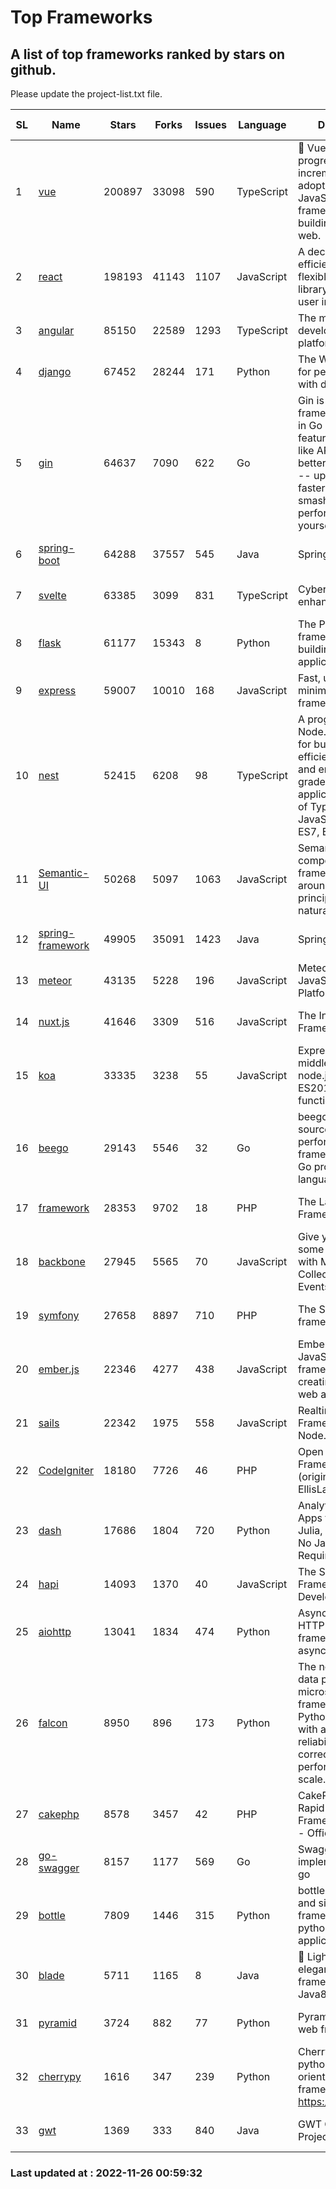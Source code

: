 # Top Frameworks
## A list of top frameworks ranked by stars on github.  
Please update the project-list.txt file.

| SL| Name  | Stars| Forks| Issues | Language | Description | Last Commit |
| --| ------| -----| ---- | ------ | -------- | ----------- | ----------- |
| 1 | [vue](https://github.com/vuejs/vue) | 200897 | 33098 | 590 | TypeScript | 🖖 Vue.js is a progressive, incrementally-adoptable JavaScript framework for building UI on the web. | 2022-11-09 12:39:52 |
| 2 | [react](https://github.com/facebook/react) | 198193 | 41143 | 1107 | JavaScript | A declarative, efficient, and flexible JavaScript library for building user interfaces. | 2022-11-22 00:33:41 |
| 3 | [angular](https://github.com/angular/angular) | 85150 | 22589 | 1293 | TypeScript | The modern web developer’s platform | 2022-11-23 21:57:32 |
| 4 | [django](https://github.com/django/django) | 67452 | 28244 | 171 | Python | The Web framework for perfectionists with deadlines. | 2022-11-25 08:42:25 |
| 5 | [gin](https://github.com/gin-gonic/gin) | 64637 | 7090 | 622 | Go | Gin is a HTTP web framework written in Go (Golang). It features a Martini-like API with much better performance -- up to 40 times faster. If you need smashing performance, get yourself some Gin. | 2022-11-23 07:34:18 |
| 6 | [spring-boot](https://github.com/spring-projects/spring-boot) | 64288 | 37557 | 545 | Java | Spring Boot | 2022-11-24 17:33:23 |
| 7 | [svelte](https://github.com/sveltejs/svelte) | 63385 | 3099 | 831 | TypeScript | Cybernetically enhanced web apps | 2022-11-10 14:15:07 |
| 8 | [flask](https://github.com/pallets/flask) | 61177 | 15343 | 8 | Python | The Python micro framework for building web applications. | 2022-11-25 15:51:37 |
| 9 | [express](https://github.com/expressjs/express) | 59007 | 10010 | 168 | JavaScript | Fast, unopinionated, minimalist web framework for node. | 2022-10-08 20:11:42 |
| 10 | [nest](https://github.com/nestjs/nest) | 52415 | 6208 | 98 | TypeScript | A progressive Node.js framework for building efficient, scalable, and enterprise-grade server-side applications on top of TypeScript & JavaScript (ES6, ES7, ES8) 🚀 | 2022-11-18 10:21:41 |
| 11 | [Semantic-UI](https://github.com/Semantic-Org/Semantic-UI) | 50268 | 5097 | 1063 | JavaScript | Semantic is a UI component framework based around useful principles from natural language. | 2022-10-06 20:02:37 |
| 12 | [spring-framework](https://github.com/spring-projects/spring-framework) | 49905 | 35091 | 1423 | Java | Spring Framework | 2022-11-25 22:12:08 |
| 13 | [meteor](https://github.com/meteor/meteor) | 43135 | 5228 | 196 | JavaScript | Meteor, the JavaScript App Platform | 2022-11-22 18:52:06 |
| 14 | [nuxt.js](https://github.com/nuxt/nuxt.js) | 41646 | 3309 | 516 | JavaScript | The Intuitive Vue(2) Framework | 2022-09-05 13:31:52 |
| 15 | [koa](https://github.com/koajs/koa) | 33335 | 3238 | 55 | JavaScript | Expressive middleware for node.js using ES2017 async functions | 2022-10-25 16:21:44 |
| 16 | [beego](https://github.com/beego/beego) | 29143 | 5546 | 32 | Go | beego is an open-source, high-performance web framework for the Go programming language. | 2022-11-22 08:28:00 |
| 17 | [framework](https://github.com/laravel/framework) | 28353 | 9702 | 18 | PHP | The Laravel Framework. | 2022-11-25 16:13:51 |
| 18 | [backbone](https://github.com/jashkenas/backbone) | 27945 | 5565 | 70 | JavaScript | Give your JS App some Backbone with Models, Views, Collections, and Events | 2022-11-23 20:55:56 |
| 19 | [symfony](https://github.com/symfony/symfony) | 27658 | 8897 | 710 | PHP | The Symfony PHP framework | 2022-11-25 19:00:43 |
| 20 | [ember.js](https://github.com/emberjs/ember.js) | 22346 | 4277 | 438 | JavaScript | Ember.js - A JavaScript framework for creating ambitious web applications | 2022-11-23 17:19:43 |
| 21 | [sails](https://github.com/balderdashy/sails) | 22342 | 1975 | 558 | JavaScript | Realtime MVC Framework for Node.js | 2022-11-21 02:21:42 |
| 22 | [CodeIgniter](https://github.com/bcit-ci/CodeIgniter) | 18180 | 7726 | 46 | PHP | Open Source PHP Framework (originally from EllisLab) | 2022-11-06 14:05:57 |
| 23 | [dash](https://github.com/plotly/dash) | 17686 | 1804 | 720 | Python | Analytical Web Apps for Python, R, Julia, and Jupyter. No JavaScript Required. | 2022-11-07 15:13:24 |
| 24 | [hapi](https://github.com/hapijs/hapi) | 14093 | 1370 | 40 | JavaScript | The Simple, Secure Framework Developers Trust | 2022-11-23 09:23:27 |
| 25 | [aiohttp](https://github.com/aio-libs/aiohttp) | 13041 | 1834 | 474 | Python | Asynchronous HTTP client/server framework for asyncio and Python | 2022-11-21 19:35:01 |
| 26 | [falcon](https://github.com/falconry/falcon) | 8950 | 896 | 173 | Python | The no-magic web data plane API and microservices framework for Python developers, with a focus on reliability, correctness, and performance at scale. | 2022-11-20 21:49:30 |
| 27 | [cakephp](https://github.com/cakephp/cakephp) | 8578 | 3457 | 42 | PHP | CakePHP: The Rapid Development Framework for PHP - Official Repository | 2022-11-24 10:59:25 |
| 28 | [go-swagger](https://github.com/go-swagger/go-swagger) | 8157 | 1177 | 569 | Go | Swagger 2.0 implementation for go | 2022-11-05 22:08:10 |
| 29 | [bottle](https://github.com/bottlepy/bottle) | 7809 | 1446 | 315 | Python | bottle.py is a fast and simple micro-framework for python web-applications. | 2022-09-05 15:24:52 |
| 30 | [blade](https://github.com/lets-blade/blade) | 5711 | 1165 | 8 | Java | :rocket: Lightning fast and elegant mvc framework for Java8 | 2022-05-10 12:38:06 |
| 31 | [pyramid](https://github.com/Pylons/pyramid) | 3724 | 882 | 77 | Python | Pyramid - A Python web framework | 2022-09-29 23:22:56 |
| 32 | [cherrypy](https://github.com/cherrypy/cherrypy) | 1616 | 347 | 239 | Python | CherryPy is a pythonic, object-oriented HTTP framework.      https://cherrypy.dev | 2022-07-17 20:36:25 |
| 33 | [gwt](https://github.com/gwtproject/gwt) | 1369 | 333 | 840 | Java | GWT Open Source Project | 2022-11-23 16:36:20 |

### Last updated at : 2022-11-26 00:59:32
